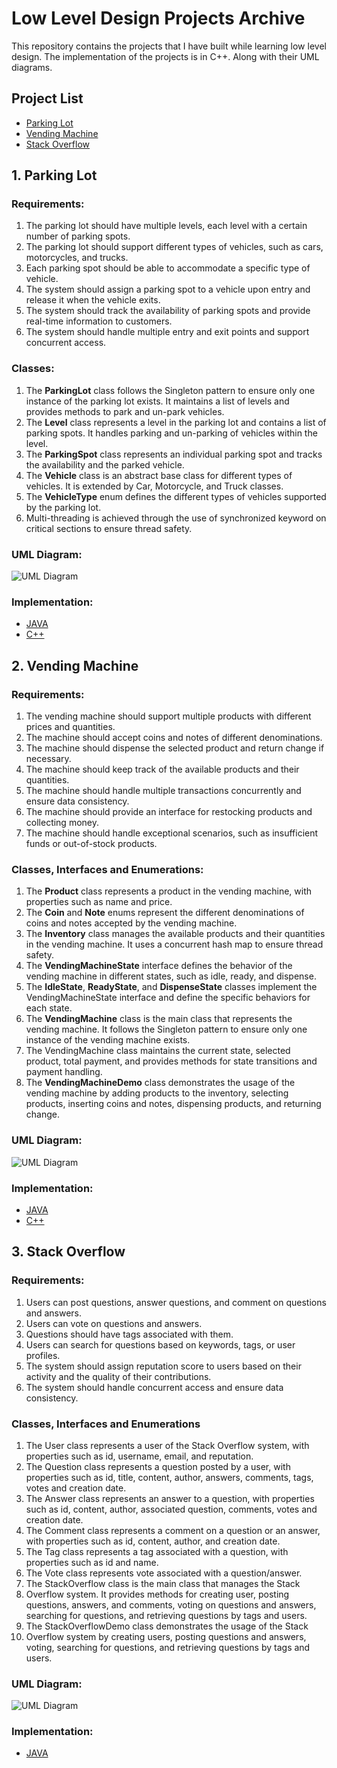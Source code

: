 # Low Level Design Projects Archive

This repository contains the projects that I have built while learning low level design. The implementation of the projects is in C++. Along with their UML diagrams.

## Project List

- [Parking Lot](#1-parking-lot)
- [Vending Machine](#2-vending-machine)
- [Stack Overflow](#3-stack-overflow)

## 1. Parking Lot

### Requirements:

1. The parking lot should have multiple levels, each level with a certain number of parking spots.
2. The parking lot should support different types of vehicles, such as cars, motorcycles, and trucks.
3. Each parking spot should be able to accommodate a specific type of vehicle.
4. The system should assign a parking spot to a vehicle upon entry and release it when the vehicle exits.
5. The system should track the availability of parking spots and provide real-time information to customers.
6. The system should handle multiple entry and exit points and support concurrent access.

### Classes:

1. The **ParkingLot** class follows the Singleton pattern to ensure only one instance of the parking lot exists. It maintains a list of levels and provides methods to park and un-park vehicles.
2. The **Level** class represents a level in the parking lot and contains a list of parking spots. It handles parking and un-parking of vehicles within the level.
3. The **ParkingSpot** class represents an individual parking spot and tracks the availability and the parked vehicle.
4. The **Vehicle** class is an abstract base class for different types of vehicles. It is extended by Car, Motorcycle, and Truck classes.
5. The **VehicleType** enum defines the different types of vehicles supported by the parking lot.
6. Multi-threading is achieved through the use of synchronized keyword on critical sections to ensure thread safety.

### UML Diagram:

![UML Diagram](./media/ParkingLot_UML.png)

### Implementation:

- [JAVA](./JAVA/parkinglot)
- [C++](./CPP/parkinglot)

## 2. Vending Machine

### Requirements:

1. The vending machine should support multiple products with different prices and quantities.
1. The machine should accept coins and notes of different denominations.
1. The machine should dispense the selected product and return change if necessary.
1. The machine should keep track of the available products and their quantities.
1. The machine should handle multiple transactions concurrently and ensure data consistency.
1. The machine should provide an interface for restocking products and collecting money.
1. The machine should handle exceptional scenarios, such as insufficient funds or out-of-stock products.

### Classes, Interfaces and Enumerations:

1. The **Product** class represents a product in the vending machine, with properties such as name and price.
2. The **Coin** and **Note** enums represent the different denominations of coins and notes accepted by the vending machine.
3. The **Inventory** class manages the available products and their quantities in the vending machine. It uses a concurrent hash map to ensure thread safety.
4. The **VendingMachineState** interface defines the behavior of the vending machine in different states, such as idle, ready, and dispense.
5. The **IdleState**, **ReadyState**, and **DispenseState** classes implement the VendingMachineState interface and define the specific behaviors for each state.
6. The **VendingMachine** class is the main class that represents the vending machine. It follows the Singleton pattern to ensure only one instance of the vending machine exists.
7. The VendingMachine class maintains the current state, selected product, total payment, and provides methods for state transitions and payment handling.
8. The **VendingMachineDemo** class demonstrates the usage of the vending machine by adding products to the inventory, selecting products, inserting coins and notes, dispensing products, and returning change.

### UML Diagram:

![UML Diagram](./media/VendingMachine_UML.png)

### Implementation:

- [JAVA](./JAVA/vendingmachine)
- [C++](./CPP/vendingmachine)

## 3. Stack Overflow

### Requirements:

1. Users can post questions, answer questions, and comment on questions and answers.
2. Users can vote on questions and answers.
3. Questions should have tags associated with them.
4. Users can search for questions based on keywords, tags, or user profiles.
5. The system should assign reputation score to users based on their activity and the quality of their contributions.
6. The system should handle concurrent access and ensure data consistency.

### Classes, Interfaces and Enumerations

1. The User class represents a user of the Stack Overflow system, with properties such as id, username, email, and reputation.
2. The Question class represents a question posted by a user, with properties such as id, title, content, author, answers, comments, tags, votes and creation date.
3. The Answer class represents an answer to a question, with properties such as id, content, author, associated question, comments, votes and creation date.
4. The Comment class represents a comment on a question or an answer, with properties such as id, content, author, and creation date.
5. The Tag class represents a tag associated with a question, with properties such as id and name.
6. The Vote class represents vote associated with a question/answer.
7. The StackOverflow class is the main class that manages the Stack
8. Overflow system. It provides methods for creating user, posting questions, answers, and comments, voting on questions and answers, searching for questions, and retrieving questions by tags and users.
9. The StackOverflowDemo class demonstrates the usage of the Stack
10. Overflow system by creating users, posting questions and answers, voting, searching for questions, and retrieving questions by tags and users.

### UML Diagram:

![UML Diagram](./media/StackOverflow_UML.png)

### Implementation:

- [JAVA](./JAVA/stackoverflow)
